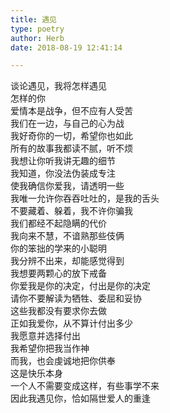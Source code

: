 ```yaml
---  
title: 遇见  
type: poetry  
author: Herb  
date: 2018-08-19 12:41:14  

---  
```

谈论遇见，我将怎样遇见  
怎样的你  
爱情本是战争，但不应有人受苦  
我们在一边，与自己的心为战    
我好奇你的一切，希望你也如此  
所有的故事我都读不腻，听不烦  
我想让你听我讲无趣的细节  
我知道，你没法伪装成专注    
使我确信你爱我，请透明一些  
我唯一允许你吞吞吐吐的，是我的舌头  
不要藏着、躲着，我不许你骗我  
我们都经不起隐瞒的代价    
我向来不慧，不谙熟那些伎俩  
你的笨拙的学来的小聪明  
我分辨不出来，却能感觉得到  
我想要两颗心的放下戒备    
你爱我是你的决定，付出是你的决定  
请你不要解读为牺牲、委屈和妥协  
这些我都没有要求你去做  
正如我爱你，从不算计付出多少  
我愿意并选择付出    
我希望你把我当作神  
而我，也会虔诚地把你供奉  
这是快乐本身  
一个人不需要变成这样，有些事学不来  
因此我遇见你，恰如隔世爱人的重逢